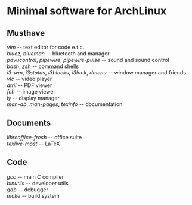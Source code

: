 # Minimal software for ArchLinux

## Musthave
*vim* -- text editor for code e.t.c.  
*bluez*, *blueman* -- bluetooth and manager  
*pavucontrol*, *pipewire*, *pipewire-pulse* -- sound and sound control  
*bash*, *zsh* -- command shells  
*i3-wm*, *i3status*, *i3blocks*, *i3lock*, *dmenu* -- window manager and friends  
*vlc* -- video player  
*atril* -- PDF viewer  
*feh* -- image viewer  
*ly* -- display manager  
*man-db*, *man-pages*, *texinfo* -- documentation  

## Documents
*libreoffice-fresh* -- office suite  
*texlive-most* -- LaTeX  

## Code
*gcc* -- main C compiler  
*binutils* -- developer utils  
*gdb* -- debugger  
*make* -- build system  

